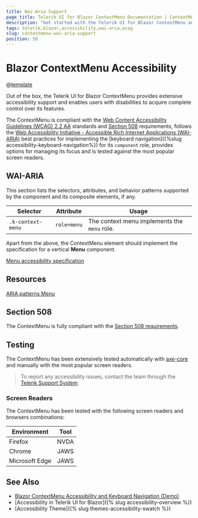 ```yaml
---
title: Wai-Aria Support
page_title: Telerik UI for Blazor ContextMenu Documentation | ContextMenu Accessibility
description: "Get started with the Telerik UI for Blazor ContextMenu and learn about its accessibility support for WAI-ARIA, Section 508, and WCAG 2.2."
tags: telerik,blazor,accessibility,wai-aria,wcag
slug: contextmenu-wai-aria-support 
position: 50 
---
```


# Blazor ContextMenu Accessibility

@[template](/_contentTemplates/common/parameters-table-styles.md#table-layout)



Out of the box, the Telerik UI for Blazor ContextMenu provides extensive accessibility support and enables users with disabilities to acquire complete control over its features.


The ContextMenu is compliant with the [Web Content Accessibility Guidelines (WCAG) 2.2 AA](https://www.w3.org/TR/WCAG22/) standards and [Section 508](https://www.section508.gov/) requirements, follows the [Web Accessibility Initiative - Accessible Rich Internet Applications (WAI-ARIA)](https://www.w3.org/WAI/ARIA/apg/) best practices for implementing the [keyboard navigation]({%slug accessibility-keyboard-navigation%}) for its `component` role, provides options for managing its focus and is tested against the most popular screen readers.

## WAI-ARIA


This section lists the selectors, attributes, and behavior patterns supported by the component and its composite elements, if any.

| Selector | Attribute | Usage |
| -------- | --------- | ----- |
| `.k-context-menu` | `role=menu` | The context menu implements the `menu` role. |


Apart from the above, the ContextMenu element should implement the specification for a vertical **Menu** component.

[Menu accessibility specification](slug://menu-wai-aria-support)

## Resources

[ARIA patterns Menu](https://www.w3.org/WAI/ARIA/apg/patterns/menu/)

## Section 508


The ContextMenu is fully compliant with the [Section 508 requirements](http://www.section508.gov/).

## Testing


The ContextMenu has been extensively tested automatically with [axe-core](https://github.com/dequelabs/axe-core) and manually with the most popular screen readers.

> To report any accessibility issues, contact the team through the [Telerik Support System](https://www.telerik.com/account/support-center).

### Screen Readers


The ContextMenu has been tested with the following screen readers and browsers combinations:

| Environment | Tool |
| ----------- | ---- |
| Firefox | NVDA |
| Chrome | JAWS |
| Microsoft Edge | JAWS |



## See Also

* [Blazor ContextMenu Accessibility and Keyboard Navigation (Demo)](https://demos.telerik.com/blazor-ui/contextmenu/keyboard-navigation)
* [Accessibility in Telerik UI for Blazor]({% slug accessibility-overview %})
* [Accessibility Theme]({% slug themes-accessibility-swatch %})